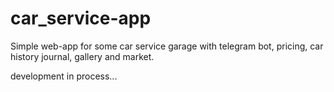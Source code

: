 # car_service-app

Simple web-app for some car service garage with telegram bot, pricing, car history journal, gallery and market.

development in process...
